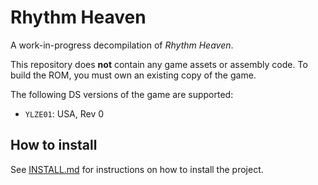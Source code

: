 Rhythm Heaven
=============

A work-in-progress decompilation of *Rhythm Heaven*.

This repository does **not** contain any game assets or assembly code. To build the ROM, you must own an existing copy of the game.

The following DS versions of the game are supported:
* `YLZE01`: USA, Rev 0

## How to install
See [INSTALL.md](INSTALL.md) for instructions on how to install the project.
